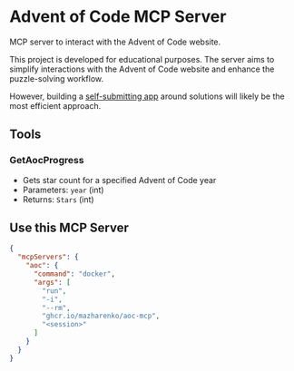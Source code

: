 # Advent of Code MCP Server

MCP server to interact with the Advent of Code website.

This project is developed for educational purposes. The server aims to simplify interactions with the Advent of Code website and enhance the puzzle-solving workflow. 

However, building a [self-submitting app](https://github.com/mazharenko/aoc-agent) around solutions will likely be the most efficient approach.

## Tools

### GetAocProgress
- Gets star count for a specified Advent of Code year
- Parameters: `year` (int)
- Returns: `Stars` (int)

## Use this MCP Server

```json
{
  "mcpServers": {
    "aoc": {
      "command": "docker",
      "args": [
        "run",
        "-i",
        "--rm",
        "ghcr.io/mazharenko/aoc-mcp",
        "<session>"
      ]
    }
  }
}
```